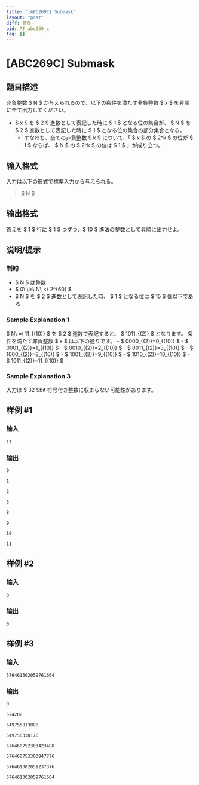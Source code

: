 ```yaml
---
title: "[ABC269C] Submask"
layout: "post"
diff: 普及-
pid: AT_abc269_c
tag: []
---
```


# [ABC269C] Submask

## 题目描述

[problemUrl]: https://atcoder.jp/contests/abc269/tasks/abc269_c

非負整数 $ N $ が与えられるので、以下の条件を満たす非負整数 $ x $ を昇順に全て出力してください。

- $ x $ を $ 2 $ 進数として表記した時に $ 1 $ となる位の集合が、 $ N $ を $ 2 $ 進数として表記した時に $ 1 $ となる位の集合の部分集合となる。
  - すなわち、全ての非負整数 $ k $ について、「 $ x $ の $ 2^k $ の位が $ 1 $ ならば、 $ N $ の $ 2^k $ の位は $ 1 $ 」が成り立つ。

## 输入格式

入力は以下の形式で標準入力から与えられる。

> $ N $

## 输出格式

答えを $ 1 $ 行に $ 1 $ つずつ、$ 10 $ 進法の整数として昇順に出力せよ。

## 说明/提示

### 制約

- $ N $ は整数
- $ 0\ \le\ N\ <\ 2^{60} $
- $ N $ を $ 2 $ 進数として表記した時、 $ 1 $ となる位は $ 15 $ 個以下である

### Sample Explanation 1

$ N\ =\ 11_{(10)} $ を $ 2 $ 進数で表記すると、 $ 1011_{(2)} $ となります。 条件を満たす非負整数 $ x $ は以下の通りです。 - $ 0000_{(2)}=0_{(10)} $ - $ 0001_{(2)}=1_{(10)} $ - $ 0010_{(2)}=2_{(10)} $ - $ 0011_{(2)}=3_{(10)} $ - $ 1000_{(2)}=8_{(10)} $ - $ 1001_{(2)}=9_{(10)} $ - $ 1010_{(2)}=10_{(10)} $ - $ 1011_{(2)}=11_{(10)} $

### Sample Explanation 3

入力は $ 32 $bit 符号付き整数に収まらない可能性があります。

## 样例 #1

### 输入

```
11
```

### 输出

```
0
1
2
3
8
9
10
11
```

## 样例 #2

### 输入

```
0
```

### 输出

```
0
```

## 样例 #3

### 输入

```
576461302059761664
```

### 输出

```
0
524288
549755813888
549756338176
576460752303423488
576460752303947776
576461302059237376
576461302059761664
```

